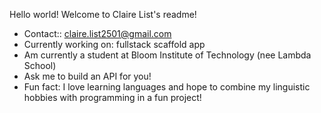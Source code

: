Hello world! Welcome to Claire List's readme!
- Contact:: claire.list2501@gmail.com
- Currently working on: fullstack scaffold app
- Am currently a student at Bloom Institute of Technology (nee Lambda School)
- Ask me to build an API for you!
- Fun fact: I love learning languages and hope to combine my linguistic hobbies with programming in a fun project!
